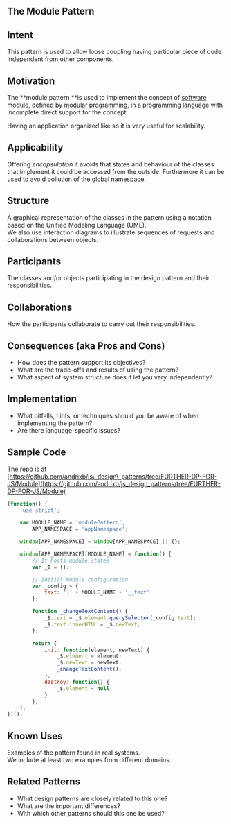 ## The Module Pattern

## Intent

This pattern is used to allow loose coupling having particular piece of code independent from other components.

## Motivation

The **module pattern **is used to implement the concept of [software module](https://en.wiktionary.org/wiki/Software_module), defined by [modular programming](https://en.wikipedia.org/wiki/Modular_programming), in a [programming language](https://en.wikipedia.org/wiki/Programming_language) with incomplete direct support for the concept.

Having an application organized like so it is very useful for scalability.

## Applicability

Offering _encapsulation_ it avoids that states and behaviour of the classes that implement it could be accessed from the outside. Furthermore it can be used to avoid pollution of the global namespace.

## Structure

A graphical representation of the classes in the pattern using a notation based on the Unified Modeling Language \(UML\).  
We also use interaction diagrams to illustrate sequences of requests and collaborations between objects.

## Participants

The classes and/or objects participating in the design pattern and their responsibilities.

## Collaborations

How the participants collaborate to carry out their responsibilities.

## Consequences \(aka Pros and Cons\)

* How does the pattern support its objectives?
* What are the trade-offs and results of using the pattern?
* What aspect of system structure does it let you vary independently?

## Implementation

* What pitfalls, hints, or techniques should you be aware of when implementing the pattern?
* Are there language-specific issues?

## Sample Code

The repo is at [https://github.com/andrixb/js\_design\_patterns/tree/FURTHER-DP-FOR-JS/Module](https://github.com/andrixb/js_design_patterns/tree/FURTHER-DP-FOR-JS/Module)

```js
(function() {
    'use strict';

    var MODULE_NAME = 'modulePattern',
        APP_NAMESPACE = 'appNamespace';

    window[APP_NAMESPACE] = window[APP_NAMESPACE] || {};

    window[APP_NAMESPACE][MODULE_NAME] = function() {
        // It hosts module states
        var _$ = {};

        // Initial module configuration
        var _config = {
            text: '.' + MODULE_NAME + '__text'
        };

        function _changeTextContent() {
            _$.text = _$.element.querySelector(_config.text);
            _$.text.innerHTML = _$.newText;
        };

        return {
            init: function(element, newText) {
                _$.element = element;
                _$.newText = newText;
                _changeTextContent();
            },
            destroy: function() {
                _$.element = null;
            }
        };
    };
})();
```

## Known Uses

Examples of the pattern found in real systems.  
We include at least two examples from different domains.

## Related Patterns

* What design patterns are closely related to this one?
* What are the important differences?
* With which other patterns should this one be used?



